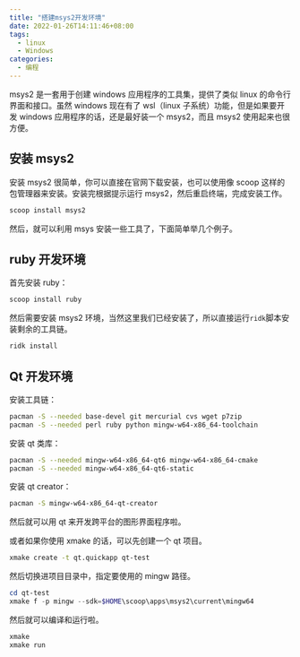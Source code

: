 ```yaml
---
title: "搭建msys2开发环境"
date: 2022-01-26T14:11:46+08:00
tags:
  - linux
  - Windows
categories:
  - 编程
---
```


msys2 是一套用于创建 windows 应用程序的工具集，提供了类似 linux 的命令行界面和接口。虽然 windows 现在有了 wsl（linux 子系统）功能，但是如果要开发 windows 应用程序的话，还是最好装一个 msys2，而且 msys2 使用起来也很方便。

## 安装 msys2

安装 msys2 很简单，你可以直接在官网下载安装，也可以使用像 scoop 这样的包管理器来安装。安装完根据提示运行 msys2，然后重启终端，完成安装工作。

```sh
scoop install msys2
```

然后，就可以利用 msys 安装一些工具了，下面简单举几个例子。

## ruby 开发环境

首先安装 ruby：

```sh
scoop install ruby
```

然后需要安装 msys2 环境，当然这里我们已经安装了，所以直接运行`ridk`脚本安装剩余的工具链。

```sh
ridk install
```

## Qt 开发环境

安装工具链：

```sh
pacman -S --needed base-devel git mercurial cvs wget p7zip
pacman -S --needed perl ruby python mingw-w64-x86_64-toolchain

```

安装 qt 类库：

```sh
pacman -S --needed mingw-w64-x86_64-qt6 mingw-w64-x86_64-cmake
pacman -S --needed mingw-w64-x86_64-qt6-static
```

安装 qt creator：

```sh
pacman -S mingw-w64-x86_64-qt-creator
```

然后就可以用 qt 来开发跨平台的图形界面程序啦。

或者如果你使用 xmake 的话，可以先创建一个 qt 项目。

```sh
xmake create -t qt.quickapp qt-test
```

然后切换进项目目录中，指定要使用的 mingw 路径。

```powershell
cd qt-test
xmake f -p mingw --sdk=$HOME\scoop\apps\msys2\current\mingw64
```

然后就可以编译和运行啦。

```sh
xmake
xmake run
```
